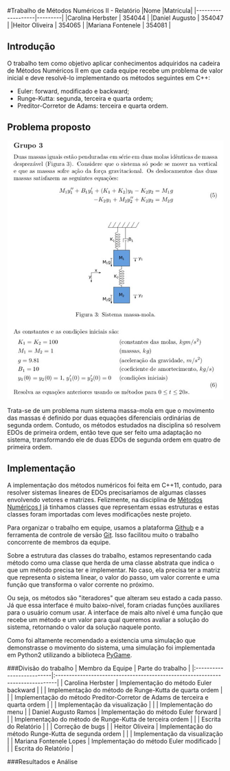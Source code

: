 
#Trabalho de Métodos Numéricos II - Relatório
|Nome               |Matrícula|
|-------------------|---------|
|Carolina Herbster  | 354044  |
|Daniel Augusto     | 354047  |
|Heitor Oliveira    | 354065  |
|Mariana Fontenele  | 354081  |

## Introdução
O trabalho tem como objetivo aplicar conhecimentos adquiridos na cadeira de
Métodos Numéricos II em que cada equipe recebe um problema de valor inicial e
deve resolvê-lo implementando os métodos seguintes em C++:

* Euler: forward, modificado e backward;
* Runge-Kutta: segunda, terceira e quarta ordem;
* Preditor-Corretor de Adams: terceira e quarta ordem.

## Problema proposto

<p align="center"><img src="./enunciado.png"/></p>

Trata-se de um problema num sistema massa-mola em que o movimento das massas é
definido por duas equações diferenciais ordinárias de segunda ordem. Contudo,
os métodos estudados na disciplina só resolvem EDOs de primeira ordem, então
teve que ser feito uma adaptação no sistema, transformando ele de duas EDOs de
segunda ordem em quatro de primeira ordem.

## Implementação

A implementação dos métodos numéricos foi feita em C++11, contudo, para resolver
sistemas lineares de EDOs precisariamos de algumas classes envolvendo vetores e
matrizes. Felizmente, na disciplina de [Métodos Numéricos I][m1] já tinhamos
classes que representam essas estruturas e estas classes foram importadas com
leves modificações neste projeto.

Para organizar o trabalho em equipe, usamos a plataforma [Github][m2] e a
ferramenta de controle de versão [Git][git]. Isso facilitou muito o trabalho
concorrente de membros da equipe.

Sobre a estrutura das classes do trabalho, estamos representando cada método
como uma classe que herda de uma classe abstrata que indica o que um método
precisa ter e implementar. No caso, ela precisa ter a matriz que representa o
sistema linear, o valor do passo, um valor corrente e uma função que transforma
o valor corrente no próximo.

Ou seja, os métodos são "iteradores" que alteram seu estado a cada passo.
Já que essa interface é muito baixo-nível, foram criadas funções auxiliares
para o usuário comum usar. A interface de mais alto nível é uma função que
recebe um método e um valor para qual queremos avaliar a solução do sistema,
retornando o valor da solução naquele ponto.

Como foi altamente recomendado a existencia uma simulação que demonstrasse o
movimento do sistema, uma simulação foi implementada em Python2 utilizando a
biblioteca [PyGame][pg].

[m1]: https://github.com/danisson/final-metodos1 "Github do projeto anterior"
[m2]: https://github.com/danisson/final-metodos2 "Github do projeto atual"
[git]: http://en.wikipedia.org/wiki/Git_%28software%29 "Página do Wikipédia sobre git"
[pg]: http://en.wikipedia.org/wiki/Pygame "Página do Wikipédia sobre Pygame"

###Divisão do trabalho
| Membro da Equipe 			| Parte do trabalho 										                   	|
|:--------------------------|:------------------------------------------------------------------------------|
| Carolina Herbster  		| Implementação do método Euler backward										|
|							| Implementação do método de Runge-Kutta de quarta ordem						|
|							| Implementação do método Preditor-Corretor de Adams de terceira e quarta ordem	|
|							| Implementação da visualização													|
|							| Implementação do menu															|
| Daniel Augusto Ramos		| Implementação do método Euler forward											|
|							| Implementação do método de Runge-Kutta de terceira ordem						|
|                           | Escrita do Relatório                                                          |
|							| Correção de bugs																|
| Heitor Oliveira			| Implementação do método Runge-Kutta de segunda ordem							|
|							| Implementação da visualização													|
| Mariana Fontenele Lopes	| Implementação do método Euler modificado										|
|							| Escrita do Relatório 															|

###Resultados e Análise
